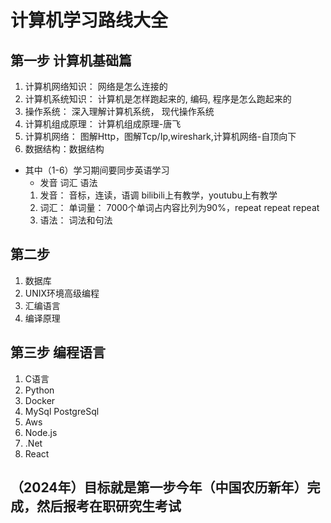 # 计算机学习路线大全
## 第一步 计算机基础篇 
1. 计算机网络知识： 网络是怎么连接的
2. 计算机系统知识： 计算机是怎样跑起来的, 编码, 程序是怎么跑起来的
3. 操作系统： 深入理解计算机系统， 现代操作系统
4. 计算机组成原理： 计算机组成原理-唐飞
5. 计算机网络： 图解Http，图解Tcp/Ip,wireshark,计算机网络-自顶向下
6. 数据结构：数据结构
* 其中（1-6）学习期间要同步英语学习
  * 发音 词汇 语法
  1. 发音： 音标，连读，语调 bilibili上有教学，youtubu上有教学
  2. 词汇： 单词量： 7000个单词占内容比列为90%，repeat repeat repeat
  3. 语法： 词法和句法

## 第二步 
1. 数据库
2. UNIX环境高级编程
3. 汇编语言
4. 编译原理
## 第三步 编程语言
1. C语言
2. Python
3. Docker 
4. MySql PostgreSql
5. Aws
6. Node.js
7. .Net
8. React
## （2024年）目标就是第一步今年（中国农历新年）完成，然后报考在职研究生考试